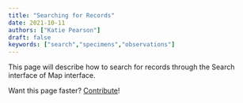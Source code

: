 ```yaml
---
title: "Searching for Records"
date: 2021-10-11
authors: ["Katie Pearson"]
draft: false
keywords: ["search","specimens","observations"]
---
```


This page will describe how to search for records through the Search interface of Map interface.

Want this page faster? [Contribute](https://biokic.github.io/symbiota-docs/contribute/)!
